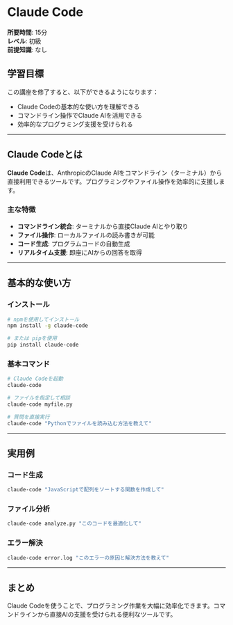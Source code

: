 # Claude Code

**所要時間**: 15分  
**レベル**: 初級  
**前提知識**: なし

## 学習目標

この講座を修了すると、以下ができるようになります：
- Claude Codeの基本的な使い方を理解できる
- コマンドライン操作でClaude AIを活用できる
- 効率的なプログラミング支援を受けられる

---

## Claude Codeとは

**Claude Code**は、AnthropicのClaude AIをコマンドライン（ターミナル）から直接利用できるツールです。プログラミングやファイル操作を効率的に支援します。

### 主な特徴

- **コマンドライン統合**: ターミナルから直接Claude AIとやり取り
- **ファイル操作**: ローカルファイルの読み書きが可能
- **コード生成**: プログラムコードの自動生成
- **リアルタイム支援**: 即座にAIからの回答を取得

---

## 基本的な使い方

### インストール

```bash
# npmを使用してインストール
npm install -g claude-code

# または pipを使用
pip install claude-code
```

### 基本コマンド

```bash
# Claude Codeを起動
claude-code

# ファイルを指定して相談
claude-code myfile.py

# 質問を直接実行
claude-code "Pythonでファイルを読み込む方法を教えて"
```

---

## 実用例

### コード生成
```bash
claude-code "JavaScriptで配列をソートする関数を作成して"
```

### ファイル分析
```bash
claude-code analyze.py "このコードを最適化して"
```

### エラー解決
```bash
claude-code error.log "このエラーの原因と解決方法を教えて"
```

---

## まとめ

Claude Codeを使うことで、プログラミング作業を大幅に効率化できます。コマンドラインから直接AIの支援を受けられる便利なツールです。